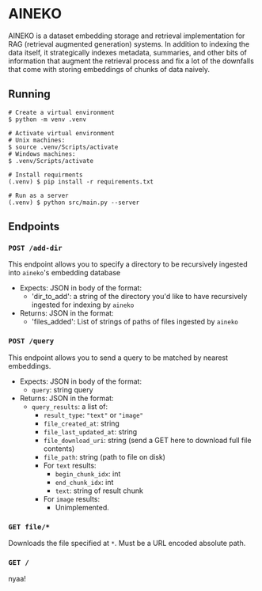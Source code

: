 # AINEKO
AINEKO is a dataset embedding storage and retrieval implementation for RAG (retrieval augmented generation) systems. In addition to indexing the data itself, it strategically indexes metadata, summaries, and other bits of information that augment the retrieval process and fix a lot of the downfalls that come with storing embeddings of chunks of data naively.

## Running
```
# Create a virtual environment
$ python -m venv .venv

# Activate virtual environment
# Unix machines:
$ source .venv/Scripts/activate
# Windows machines:
$ .venv/Scripts/activate

# Install requirments
(.venv) $ pip install -r requirements.txt

# Run as a server
(.venv) $ python src/main.py --server

```

## Endpoints

### `POST /add-dir`
This endpoint allows you to specify a directory to be recursively ingested into `aineko`'s embedding database
- Expects: JSON in body of the format:
  - 'dir_to_add': a string of the directory you'd like to have recursively ingested for indexing by `aineko`
- Returns: JSON in the format:
  - 'files_added': List of strings of paths of files ingested by `aineko`

### `POST /query`
This endpoint allows you to send a query to be matched by nearest embeddings.
- Expects: JSON in body of the format:
  - `query`: string query
- Returns: JSON in the format:
  - `query_results`: a list of:
    - `result_type`: `"text"` or `"image"`
    - `file_created_at`: string
    - `file_last_updated_at`: string
    - `file_download_uri`: string (send a GET here to download full file contents)
    - `file_path`: string (path to file on disk)
    - For `text` results:
        - `begin_chunk_idx`: int
        - `end_chunk_idx`: int
        - `text`: string of result chunk
    - For `image` results:
        - Unimplemented.

### `GET file/*`
Downloads the file specified at `*`. Must be a URL encoded absolute path.

### `GET /`
nyaa!
